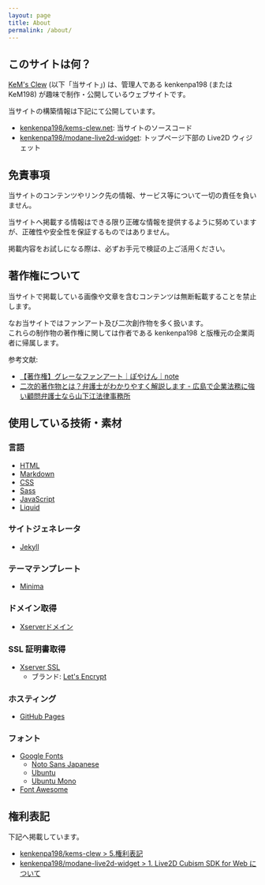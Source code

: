 ```yaml
---
layout: page
title: About
permalink: /about/
---
```


## このサイトは何？

[KeM's Clew](https://clew.kem198.net/) (以下「当サイト」) は、管理人である kenkenpa198 (または KeM198) が趣味で制作・公開しているウェブサイトです。

当サイトの構築情報は下記にて公開しています。

- [kenkenpa198/kems-clew.net](https://github.com/kenkenpa198/kems-clew.net): 当サイトのソースコード
- [kenkenpa198/modane-live2d-widget](https://github.com/kenkenpa198/modane-live2d-widget): トップページ下部の Live2D ウィジェット

## 免責事項

当サイトのコンテンツやリンク先の情報、サービス等について一切の責任を負いません。

当サイトへ掲載する情報はできる限り正確な情報を提供するように努めていますが、正確性や安全性を保証するものではありません。

掲載内容をお試しになる際は、必ずお手元で検証の上ご活用ください。

## 著作権について

当サイトで掲載している画像や文章を含むコンテンツは無断転載することを禁止します。

なお当サイトではファンアート及び二次創作物を多く扱います。  
これらの制作物の著作権に関しては作者である kenkenpa198 と版権元の企業両者に帰属します。

参考文献:

- [【著作権】グレーなファンアート｜ぽやけん｜note](https://note.com/free_yaken/n/nf593628cb8c4)
- [二次的著作物とは？弁護士がわかりやすく解説します - 広島で企業法務に強い顧問弁護士なら山下江法律事務所](https://hiroshima-kigyo.com/column/8178)

## 使用している技術・素材

### 言語

- [HTML](https://html.spec.whatwg.org/multipage/)
- [Markdown](https://daringfireball.net/projects/markdown/)
- [CSS](https://www.w3.org/Style/CSS/)
- [Sass](https://sass-lang.com/)
- [JavaScript](https://developer.mozilla.org/ja/docs/Web/JavaScript)
- [Liquid](https://shopify.github.io/liquid/)

### サイトジェネレータ

- [Jekyll](https://jekyllrb-ja.github.io/)

### テーマテンプレート

- [Minima](https://github.com/jekyll/minima)

### ドメイン取得

- [Xserverドメイン](https://www.xdomain.ne.jp/)

### SSL 証明書取得

- [Xserver SSL](https://ssl.xdomain.ne.jp/)
    - ブランド: [Let's Encrypt](https://letsencrypt.org/)

### ホスティング

- [GitHub Pages](https://docs.github.com/ja/pages/getting-started-with-github-pages/about-github-pages)

### フォント

- [Google Fonts](https://fonts.google.com/)
    - [Noto Sans Japanese](https://fonts.google.com/noto/specimen/Noto+Sans+JP?query=noto+sans)
    - [Ubuntu](https://fonts.google.com/specimen/Ubuntu?query=ubuntu&noto.query=ubuntu)
    - [Ubuntu Mono](https://fonts.google.com/specimen/Ubuntu+Mono?query=ubuntu&noto.query=ubuntu)
- [Font Awesome](https://fontawesome.com/)

## 権利表記

下記へ掲載しています。

- [kenkenpa198/kems-clew > 5.権利表記](https://github.com/kenkenpa198/kems-clew#5-%E6%A8%A9%E5%88%A9%E8%A1%A8%E8%A8%98)
- [kenkenpa198/modane-live2d-widget > 1. Live2D Cubism SDK for Web について](https://github.com/kem198/modane-live2d-widget?tab=readme-ov-file#1-live2d-cubism-sdk-for-web-%E3%81%AB%E3%81%A4%E3%81%84%E3%81%A6)
